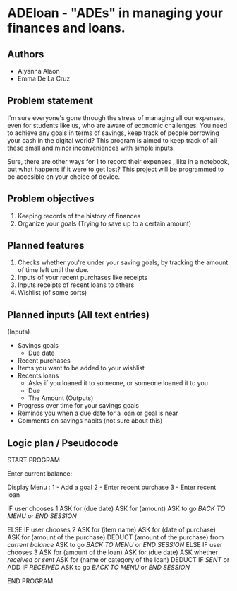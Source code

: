# ADEloan - "ADEs" in managing your finances and loans.

## Authors
- Aiyanna Alaon
- Emma De La Cruz


## Problem statement
I'm sure everyone's gone through the stress of managing all our expenses, even for students like us, who are aware of economic challenges. You need to achieve any goals in terms of savings, keep track of people borrowing your cash in the digital world? This program is aimed to keep track of all these small and minor inconveniences with simple inputs.

Sure, there are other ways for 1 to record their expenses , like in a notebook, but what happens if it were to get lost? This project will be programmed to be accesible on your choice of device. 

## Problem objectives
1. Keeping records of the history of finances
2. Organize your goals (Trying to save up to a certain amount)

## Planned features
1. Checks whether you're under your saving goals, by tracking the amount of time left until the due.
2. Inputs of your recent purchases like receipts
3. Inputs receipts of recent loans to others
4. Wishlist (of some sorts)
 
## Planned inputs (All text entries)
(Inputs)
- Savings goals
   - Due date
- Recent purchases
- Items you want to be added to your wishlist
- Recents loans 
   - Asks if you loaned it to someone, or someone loaned it to you
   - Due
   - The Amount
(Outputs)
- Progress over time for your savings goals
- Reminds you when a due date for a loan or goal is near
- Comments on savings habits (not sure about this)

## Logic plan / Pseudocode
START PROGRAM

Enter current balance:

Display Menu :
  1 - Add a goal
  2 - Enter recent purchase
  3 - Enter recent loan

  IF user chooses 1
    ASK for (due date)
    ASK for (amount)
    ASK to go *BACK TO MENU* or *END SESSION*
  
  ELSE IF user chooses 2
    ASK for (item name)
    ASK for (date of purchase)
    ASK for (amount of the purchase)
    DEDUCT (amount of the purchase) from *current balance*
    ASK to go *BACK TO MENU* or *END SESSION*
  ELSE IF user chooses 3 
    ASK for (amount of the loan)
    ASK for (due date)
    ASK whether *received* *or sent*
    ASK for (name or category of the loan)
    DEDUCT IF *SENT* or ADD IF *RECEIVED*
    ASK to go *BACK TO MENU* or *END SESSION*

  END PROGRAM
  
